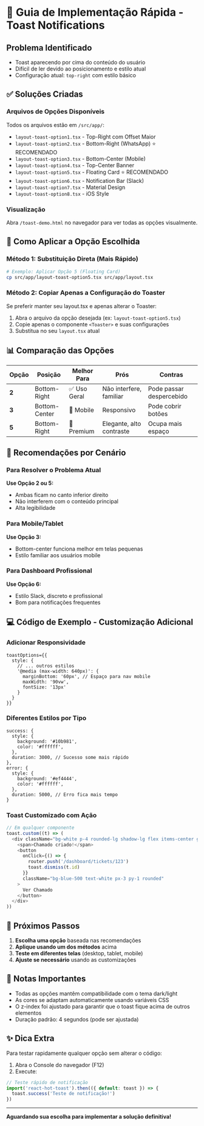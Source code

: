 # 🚀 Guia de Implementação Rápida - Toast Notifications

## Problema Identificado
- Toast aparecendo por cima do conteúdo do usuário
- Difícil de ler devido ao posicionamento e estilo atual
- Configuração atual: `top-right` com estilo básico

## ✅ Soluções Criadas

### Arquivos de Opções Disponíveis
Todos os arquivos estão em `/src/app/`:
- `layout-toast-option1.tsx` - Top-Right com Offset Maior
- `layout-toast-option2.tsx` - Bottom-Right (WhatsApp) ⭐ RECOMENDADO
- `layout-toast-option3.tsx` - Bottom-Center (Mobile)
- `layout-toast-option4.tsx` - Top-Center Banner
- `layout-toast-option5.tsx` - Floating Card ⭐ RECOMENDADO
- `layout-toast-option6.tsx` - Notification Bar (Slack)
- `layout-toast-option7.tsx` - Material Design
- `layout-toast-option8.tsx` - iOS Style

### Visualização
Abra `/toast-demo.html` no navegador para ver todas as opções visualmente.

## 🔧 Como Aplicar a Opção Escolhida

### Método 1: Substituição Direta (Mais Rápido)
```bash
# Exemplo: Aplicar Opção 5 (Floating Card)
cp src/app/layout-toast-option5.tsx src/app/layout.tsx
```

### Método 2: Copiar Apenas a Configuração do Toaster
Se preferir manter seu layout.tsx e apenas alterar o Toaster:

1. Abra o arquivo da opção desejada (ex: `layout-toast-option5.tsx`)
2. Copie apenas o componente `<Toaster>` e suas configurações
3. Substitua no seu `layout.tsx` atual

## 📊 Comparação das Opções

| Opção | Posição | Melhor Para | Prós | Contras |
|-------|---------|-------------|------|---------|
| **2** | Bottom-Right | ✅ Uso Geral | Não interfere, familiar | Pode passar despercebido |
| **3** | Bottom-Center | 📱 Mobile | Responsivo | Pode cobrir botões |
| **5** | Bottom-Right | 💎 Premium | Elegante, alto contraste | Ocupa mais espaço |

## 🎯 Recomendações por Cenário

### Para Resolver o Problema Atual
**Use Opção 2 ou 5:**
- Ambas ficam no canto inferior direito
- Não interferem com o conteúdo principal
- Alta legibilidade

### Para Mobile/Tablet
**Use Opção 3:**
- Bottom-center funciona melhor em telas pequenas
- Estilo familiar aos usuários mobile

### Para Dashboard Profissional
**Use Opção 6:**
- Estilo Slack, discreto e profissional
- Bom para notificações frequentes

## 💻 Código de Exemplo - Customização Adicional

### Adicionar Responsividade
```tsx
toastOptions={{
  style: {
    // ... outros estilos
    '@media (max-width: 640px)': {
      marginBottom: '60px', // Espaço para nav mobile
      maxWidth: '90vw',
      fontSize: '13px'
    }
  }
}}
```

### Diferentes Estilos por Tipo
```tsx
success: {
  style: {
    background: '#10b981',
    color: '#ffffff',
  },
  duration: 3000, // Sucesso some mais rápido
},
error: {
  style: {
    background: '#ef4444',
    color: '#ffffff',
  },
  duration: 5000, // Erro fica mais tempo
}
```

### Toast Customizado com Ação
```typescript
// Em qualquer componente
toast.custom((t) => (
  <div className="bg-white p-4 rounded-lg shadow-lg flex items-center gap-3">
    <span>Chamado criado!</span>
    <button
      onClick={() => {
        router.push('/dashboard/tickets/123')
        toast.dismiss(t.id)
      }}
      className="bg-blue-500 text-white px-3 py-1 rounded"
    >
      Ver Chamado
    </button>
  </div>
))
```

## 🚦 Próximos Passos

1. **Escolha uma opção** baseada nas recomendações
2. **Aplique usando um dos métodos** acima
3. **Teste em diferentes telas** (desktop, tablet, mobile)
4. **Ajuste se necessário** usando as customizações

## 📝 Notas Importantes

- Todas as opções mantêm compatibilidade com o tema dark/light
- As cores se adaptam automaticamente usando variáveis CSS
- O z-index foi ajustado para garantir que o toast fique acima de outros elementos
- Duração padrão: 4 segundos (pode ser ajustada)

## ✨ Dica Extra

Para testar rapidamente qualquer opção sem alterar o código:
1. Abra o Console do navegador (F12)
2. Execute:
```javascript
// Teste rápido de notificação
import('react-hot-toast').then(({ default: toast }) => {
  toast.success('Teste de notificação!')
})
```

---

**Aguardando sua escolha para implementar a solução definitiva!**